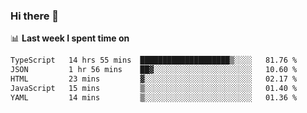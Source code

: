 ### Hi there 👋

<!--
**DBvc/DBvc** is a ✨ _special_ ✨ repository because its `README.md` (this file) appears on your GitHub profile.

Here are some ideas to get you started:

- 🔭 I’m currently working on ...
- 🌱 I’m currently learning ...
- 👯 I’m looking to collaborate on ...
- 🤔 I’m looking for help with ...
- 💬 Ask me about ...
- 📫 How to reach me: ...
- 😄 Pronouns: ...
- ⚡ Fun fact: ...
-->

📊 **Last week I spent time on**
<!--START_SECTION:waka-->

```txt
TypeScript   14 hrs 55 mins  ████████████████████▒░░░░   81.76 %
JSON         1 hr 56 mins    ██▓░░░░░░░░░░░░░░░░░░░░░░   10.60 %
HTML         23 mins         ▓░░░░░░░░░░░░░░░░░░░░░░░░   02.17 %
JavaScript   15 mins         ▒░░░░░░░░░░░░░░░░░░░░░░░░   01.40 %
YAML         14 mins         ▒░░░░░░░░░░░░░░░░░░░░░░░░   01.36 %
```

<!--END_SECTION:waka-->
